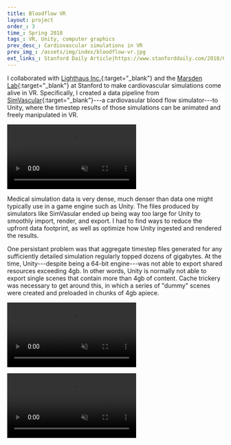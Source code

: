 ```yaml
---
title: Bloodflow VR
layout: project
order_: 3
time_: Spring 2018
tags_: VR, Unity, computer graphics
prev_desc_: Cardiovascular simulations in VR
prev_img_: /assets/img/index/bloodflow-vr.jpg
ext_links_: Stanford Daily Article|https://www.stanforddaily.com/2018/07/23/pediatric-cardiologist-uses-vr-to-visualize-heart-defects/
---
```


I collaborated with [Lighthaus Inc.](https://www.lighthaus.us/){:target="_blank"} and the [Marsden Lab](https://cbcl.stanford.edu/about/mission){:target="_blank"} at Stanford to make cardiovascular simulations come alive in VR. Specifically, I created a data pipeline from [SimVascular](http://simvascular.github.io/){:target="_blank"}---a cardiovasular blood flow simulator---to Unity, where the timestep results of those simulations can be animated and freely manipulated in VR.

<p><div class="vid-wrapper"><video autoplay loop muted>
  <source src="{{ site.url }}/assets/vid/streamlines.mp4" type="video/mp4">
  Your browser does not support the video tag.
</video></div></p>

Medical simulation data is very dense, much denser than data one might typically use in a game engine such as Unity. The files produced by simulators like SimVasular ended up being way too large for Unity to smoothly import, render, and export. I had to find ways to reduce the upfront data footprint, as well as optimize how Unity ingested and rendered the results.

One persistant problem was that aggregate timestep files generated for any sufficiently detailed simulation regularly topped dozens of gigabytes. At the time, Unity---despite being a 64-bit engine---was not able to export shared resources exceeding 4gb. In other words, Unity is normally not able to export single scenes that contain more than 4gb of content. Cache trickery was necessary to get around this, in which a series of "dummy" scenes were created and preloaded in chunks of 4gb apiece.

<p><div class="vid-wrapper"><video autoplay loop muted>
  <source src="{{ site.url }}/assets/vid/flow.mp4" type="video/mp4">
  Your browser does not support the video tag.
</video></div></p>

<p><div class="vid-wrapper"><video autoplay loop muted>
  <source src="{{ site.url }}/assets/vid/heart.mp4" type="video/mp4">
  Your browser does not support the video tag.
</video></div></p>
